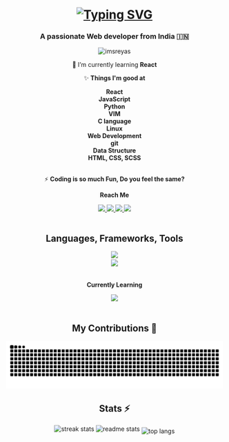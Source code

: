 
<h1 align="center">
  <a href="https://git.io/typing-svg"><img src="https://readme-typing-svg.herokuapp.com?font=Poppins&weight=600&size=40&duration=4000&pause=1000&color=61dafb&center=true&vCenter=true&random=false&width=435&height=90&lines=Hey+Buddy!++%F0%9F%91%8B;I'm+SREYAS+✨" alt="Typing SVG" /></a>
</h1>

<h3 align="center">A passionate Web developer from India 🇮🇳</h3>

<p align="center"> <img src="https://komarev.com/ghpvc/?username=imsreyas&label=Profile%20views&color=0e75b6&style=flat" alt="imsreyas" /> </p>

<div align="center">

🚀 I’m currently learning **React**

✨ **Things I'm good at** 

**React**<br>
**JavaScript**<br>
**Python**<br>
**VIM**<br>
**C language**<br>
**Linux**<br>
**Web Development**<br>
**git**<br>
**Data Structure**<br>
**HTML, CSS, SCSS**<br><br>

⚡ **Coding is so much Fun, Do you feel the same?**

**Reach Me**

<a href="https://instagram.com/s.r.e_y.a.s">
    <img src="https://img.shields.io/badge/Instagram-E4405F?style=for-the-badge&logo=instagram&logoColor=white" style="max-width: 100%;">
</a>
<a href="mailto:sreyas.dev.contact@gmail.com">
    <img src="https://img.shields.io/badge/Gmail-333333?style=for-the-badge&amp;logo=gmail&amp;logoColor=red" style="max-width: 100%;">
</a>
<a href="https://www.leetcode.com/imsreyas">
    <img src="https://img.shields.io/badge/-LeetCode-FFA116?style=for-the-badge&logo=LeetCode&logoColor=black" style="max-width: 100%;">
</a>
<a href="https://dribbble.com/im_sreyas">
    <img src="https://img.shields.io/badge/Dribbble-EA4C89?style=for-the-badge&logo=dribbble&logoColor=white" style="max-width: 100%;">
</a>

</div>
<br>

<h2 align="center">Languages, Frameworks, Tools</h2>

<div align="center">
  <img src="https://skillicons.dev/icons?i=react,js,vim,linux,python,c,cpp,java,php,firebase,bash,vscode" /><br>
  <img src="https://skillicons.dev/icons?i=html,css,scss,git,mysql,figma,flask,nodejs,redux,jquery,neovim,github,raspberrypi" />
  <br><br>
  
  **Currently Learning**
  
  <img src="https://skillicons.dev/icons?i=ts,tailwind,nextjs,express,graphql,rust,mongodb,androidstudio,githubactions,jest" />
</div>
<br>
<h2 align="center">My Contributions 🐉</h2>
<div align="center">
  <img alt="Snake Animation" src="https://raw.githubusercontent.com/ImSreyas/ImSreyas/output/github-contribution-grid-snake.svg" />
</div>

<h2 align="center">Stats ⚡</h2>
<div align="center">
  <img width="390" alt="streak stats" src="https://github-readme-streak-stats.herokuapp.com/?user=imsreyas&amp;count_private=true&amp;theme=react&amp;border_radius=10" style="max-width: 100%;">
  <img width="390" alt="readme stats" src="https://github-readme-stats.vercel.app/api?username=imsreyas&amp;count_private=true&amp;show_icons=true&amp;theme=react&amp;rank_icon=github&amp;border_radius=10" style="max-width: 100%;">
  <img width="325" align="middle" alt="top langs" src="https://github-readme-stats.vercel.app/api/top-langs/?username=imsreyas&amp;hide=HTML&amp;langs_count=8&amp;layout=compact&amp;theme=react&amp;border_radius=10&amp;size_weight=0.5&amp;count_weight=0.5&amp;exclude_repo=github-readme-stats" style="max-width: 100%;">
</div>
<br><br>
